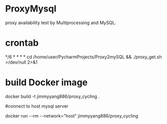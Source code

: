 # ProxyMysql
proxy availability test by Multiprocessing and MySQL.  

# crontab  
*/6 * * * * cd /home/user/PycharmProjects/Proxy2mySQL && ./proxy_get.sh >/dev/null 2>&1

# build Docker image

docker build -t jimmyyang886/proxy_cycling .

#connect to host mysql server

docker run --rm --network="host" jimmyyang886/proxy_cycling



